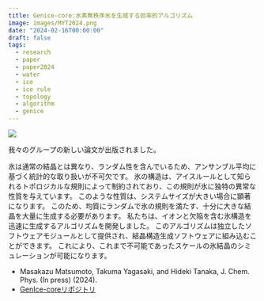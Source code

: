 ```yaml
---
title: Genice-core:水素無秩序氷を生成する効率的アルゴリズム
image: images/MYT2024.png
date: "2024-02-16T00:00:00"
draft: false
tags:
  - research
  - paper
  - paper2024
  - water
  - ice
  - ice rule
  - topology
  - algorithm
  - genice
---
```

![](/images/genice-v0.png)

我々のグループの新しい論文が出版されました。

氷は通常の結晶とは異なり、ランダム性を含んでいるため、アンサンブル平均に基づく統計的な取り扱いが不可欠です。
氷の構造は、アイスルールとして知られるトポロジカルな規則によって制約されており、この規則が氷に独特の異常な性質を与えています。
このような性質は、システムサイズが大きい場合に顕著になります。
このため、均質にランダムで氷の規則を満たす、十分に大きな結晶を大量に生成する必要があります。
私たちは、イオンと欠陥を含む氷構造を迅速に生成するアルゴリズムを開発しました。
このアルゴリズムは独立したソフトウェアモジュールとして提供され、結晶構造生成ソフトウェアに組み込むことができます。
これにより、これまで不可能であったスケールの氷結晶のシミュレーションが可能になります。

* Masakazu Matsumoto, Takuma Yagasaki, and Hideki Tanaka, J. Chem. Phys. (In press) (2024).
* [GenIce-coreリポジトリ](https://github.com/genice-dev/genice-core)
